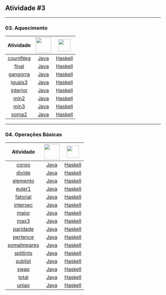 ## Atividade #3

---

### 03. Aquecimento

Atividade | <img src="https://images.vexels.com/media/users/3/166401/isolated/lists/b82aa7ac3f736dd78570dd3fa3fa9e24-icone-da-linguagem-de-programacao-java.png" width="50" height="50" /> | <img src="https://icons-for-free.com/iconfiles/png/128/haskell+original-1324760548756947537.png" width="40" height="40" />
:------:|:------:|:------:
[countNeg](/%233/03.%20Aquecimento/countNeg) | [Java](/%233/03.%20Aquecimento/countNeg/countNeg.java) | [Haskell](/%233/03.%20Aquecimento/countNeg/countNeg.hs)
[final](/%233/03.%20Aquecimento/final) | [Java](/%233/03.%20Aquecimento/final/Final.java) | [Haskell](/%233/03.%20Aquecimento/final/final.hs)
[gangorra](/%233/03.%20Aquecimento/gangorra) | [Java](/%233/03.%20Aquecimento/gangorra/gangorra.java) | [Haskell](/%233/03.%20Aquecimento/gangorra/gangorra.hs)
[iguais3](/%233/03.%20Aquecimento/iguais3) | [Java](/%233/03.%20Aquecimento/iguais3/iguais3.java) | [Haskell](/%233/03.%20Aquecimento/iguais3/iguais3.hs)
[interior](/%233/03.%20Aquecimento/interior) | [Java](/%233/03.%20Aquecimento/interior/interior.java) | [Haskell](/%233/03.%20Aquecimento/interior/interior.hs)
[min2](/%233/03.%20Aquecimento/min2) | [Java](/%233/03.%20Aquecimento/min2/min2.java) | [Haskell](/%233/03.%20Aquecimento/min2/min2.hs)
[min3](/%233/03.%20Aquecimento/min3) | [Java](/%233/03.%20Aquecimento/min3/min3.java) | [Haskell](/%233/03.%20Aquecimento/min3/min3.hs)
[soma2](/%233/03.%20Aquecimento/soma2) | [Java](/%233/03.%20Aquecimento/soma2/soma2.java) | [Haskell](/%233/03.%20Aquecimento/soma2/soma2.hs)

---

### 04. Operações Básicas

Atividade | <img src="https://images.vexels.com/media/users/3/166401/isolated/lists/b82aa7ac3f736dd78570dd3fa3fa9e24-icone-da-linguagem-de-programacao-java.png" width="50" height="50" /> | <img src="https://icons-for-free.com/iconfiles/png/128/haskell+original-1324760548756947537.png" width="40" height="40" />
:------:|:------:|:------:
[corpo](/%233/04.%20Operações%20Básicas/corpo) | [Java](/%233/04.%20Operações%20Básicas/corpo/corpo.java) | [Haskell](/%233/04.%20Operações%20Básicas/corpo/corpo.hs)
[divide](/%233/04.%20Operações%20Básicas/divide) | [Java](/%233/04.%20Operações%20Básicas/divide/divide.java) | [Haskell](/%233/04.%20Operações%20Básicas/divide/divide.hs)
[elemento](/%233/04.%20Operações%20Básicas/elemento) | [Java](/%233/04.%20Operações%20Básicas/elemento/elemento.java) | [Haskell](/%233/04.%20Operações%20Básicas/elemento/elemento.hs)
[euler1](/%233/04.%20Operações%20Básicas/euler1) | [Java](/%233/04.%20Operações%20Básicas/euler1/euler1.java) | [Haskell](/%233/04.%20Operações%20Básicas/euler1/euler1.hs)
[fatorial](/%233/04.%20Operações%20Básicas/fatorial) | [Java](/%233/04.%20Operações%20Básicas/fatorial/fatorial.java) | [Haskell](/%233/04.%20Operações%20Básicas/fatorial/fatorial.hs)
[intersec](/%233/04.%20Operações%20Básicas/intersec) | [Java](/%233/04.%20Operações%20Básicas/intersec/intersec.java) | [Haskell](/%233/04.%20Operações%20Básicas/intersec/intersec.hs)
[maior](/%233/04.%20Operações%20Básicas/maior) | [Java](/%233/04.%20Operações%20Básicas/maior/maior.java) | [Haskell](/%233/04.%20Operações%20Básicas/maior/maior.hs)
[max3](/%233/04.%20Operações%20Básicas/max3) | [Java](/%233/04.%20Operações%20Básicas/max3/max3.java) | [Haskell](/%233/04.%20Operações%20Básicas/max3/max3.hs)
[paridade](/%233/04.%20Operações%20Básicas/paridade) | [Java](/%233/04.%20Operações%20Básicas/paridade/paridade.java) | [Haskell](/%233/04.%20Operações%20Básicas/paridade/paridade.hs)
[pertence](/%233/04.%20Operações%20Básicas/pertence) | [Java](/%233/04.%20Operações%20Básicas/pertence/pertence.java) | [Haskell](/%233/04.%20Operações%20Básicas/pertence/pertence.hs)
[somaImpares](/%233/04.%20Operações%20Básicas/somaImpares) | [Java](/%233/04.%20Operações%20Básicas/somaImpares/somaImpares.java) | [Haskell](/%233/04.%20Operações%20Básicas/somaImpares/somaImpares.hs)
[splitints](/%233/04.%20Operações%20Básicas/splitints) | [Java](/%233/04.%20Operações%20Básicas/splitints/splitints.java) | [Haskell](/%233/04.%20Operações%20Básicas/splitints/splitints.hs)
[sublist](/%233/04.%20Operações%20Básicas/sublist) | [Java](/%233/04.%20Operações%20Básicas/sublist/sublist.java) | [Haskell](/%233/04.%20Operações%20Básicas/sublist/sublist.hs)
[swap](/%233/04.%20Operações%20Básicas/swap) | [Java](/%233/04.%20Operações%20Básicas/swap/swap.java) | [Haskell](/%233/04.%20Operações%20Básicas/swap/swap.hs)
[total](/%233/04.%20Operações%20Básicas/total) | [Java](/%233/04.%20Operações%20Básicas/total/total.java) | [Haskell](/%233/04.%20Operações%20Básicas/total/total.hs)
[uniao](/%233/04.%20Operações%20Básicas/uniao) | [Java](/%233/04.%20Operações%20Básicas/uniao/uniao.java) | [Haskell](/%233/04.%20Operações%20Básicas/uniao/uniao.hs)